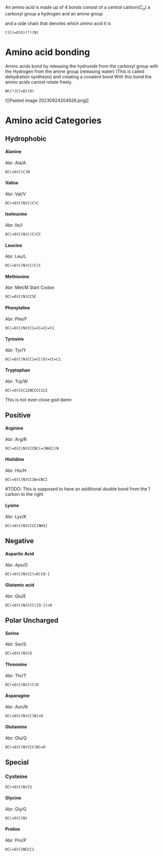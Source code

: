 An amino acid is made up of 4 bonds
consist of a central carbon($C_\alpha$)
a carboxyl group
a hydrogen
and an amine group

and a side chain that denotes which amino acid it is

```smiles
C(C(=O)O)(*)(N)
```
# Amino acid bonding
Amino acids bond by releasing the hydroxide from the carboxyl group with the Hydrogen from the amine group (releasing water) (This is called dehydration synthesis) and creating a covalent bond
With this bond the amino acids cannot rotate freely.
~~~smiles
NC(*)C(=O)(O)
~~~
![[Pasted image 20230924204926.png]]
# Amino acid Categories
## Hydrophobic
#### Alanine
Abr: Ala/A
```smiles
OC(=O)C(C)N
```
#### Valine
Abr: Val/V
```smiles
OC(=O)C(N)C(C)C
```
#### Isoleucine
Abr: Ile/I
```smiles
OC(=O)C(N)C(C)CC
```
#### Leucine
Abr: Leu/L
```smiles
OC(=O)C(N)CC(C)C
```
#### Methionine
Abr: Met/M
Start Codon
```smiles
OC(=O)C(N)CCSC
```
#### Phenylaline
Abr: Phe/F
```smiles
OC(=O)C(N)CC1=CC=CC=C1
```
#### Tyrosine
Abr: Tyr/Y
```smiles
OC(=O)C(N)CC1=CC(O)=CC=C1
```
#### Tryptophan
Abr: Trp/W
```smiles
OC(=O)CCC12NCCCC1C2
```
This is not even close god damn
## Positive
#### Arginine
Abr: Arg/R
```smiles
OC(=O)C(N)CCCNC(=[NH2])N
```
#### Histidine
Abr: His/H
```smiles
OC(=O)C(N)CC1N=CNC1
```
#TODO: This is supposed to have an additional double bond from the 1 carbon to the right
#### Lysine
Abr: Lys/K
```smiles
OC(=O)C(N)CCCC[NH3]
```
## Negative
#### Aspartic Acid
Abr: Aps/D
```smiles
OC(=O)C(N)CC(=O)[O-]
```
#### Glutamic acid
Abr: Glu/E
```smiles
OC(=O)C(N)CCC([O-])=O
```
## Polar Uncharged
#### Serine
Abr: Ser/S
```smiles
OC(=O)C(N)CO
```
#### Threonine
Abr: Thr/T
```smiles
OC(=O)C(N)C(C)O
```
#### Asparagine
Abr: Asn/N
```smiles
OC(=O)C(N)CC(N)=O
```
#### Glutamine
Abr: Glu/Q
```smiles
OC(=O)C(N)CCC(N)=O
```
## Special
### Cysteine
~~~smiles
OC(=O)C(N)CS
~~~
#### Glycine
Abr: Gly/G
```smiles
OC(=O)C(N)
```
#### Proline
Abr: Pro/P
```smiles
OC(=O)C1NCCC1
```
